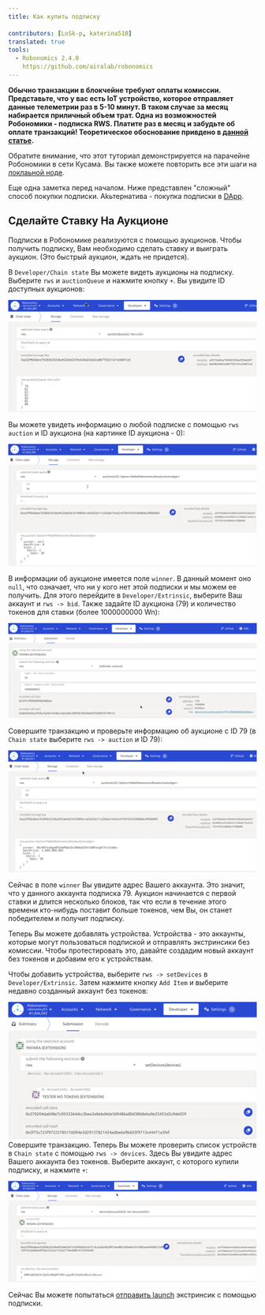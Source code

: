 ```yaml
---
title: Как купить подписку
 
contributors: [LoSk-p, katerina510]
translated: true
tools:   
  - Robonomics 2.4.0
    https://github.com/airalab/robonomics
---
```


**Обычно транзакции в блокчейне требуют оплаты комиссии. Представьте, что у вас есть IoT устройство, которое отправляет 
данные телеметрии раз в 5-10 минут. В таком случае за месяц набирается приличный объем трат. Одна из возможностей
Робономики - подписка RWS. Платите раз в месяц и забудьте об оплате транзакций! Теоретическое обоснование привдено в 
[данной статье](https://blog.aira.life/rws-overview-part-2-heterogeneous-tokenomics-afc209cc855).**

<robo-wiki-note type="warning" title="Dev Node">

  Обратите внимание, что этот туториал демонстрируется на парачейне Робономики в сети Кусама. Вы также можете повторить все эти
  шаги на [локлаьной ноде](/docs/run-dev-node).

  Еще одна заметка перед началом. Ниже представлен "сложный" способ покупки подписки. Аkьтернатива - покупка подписки в
  [DApp](https://dapp.robonomics.network/#/).

</robo-wiki-note>

## Сделайте Ставку На Аукционе

Подписки в Робономике реализуются с помощью аукционов. Чтобы получить подписку, Вам необходимо сделать ставку и выиграть аукцион.
(Это быстрый аукцион, ждать не придется).

В `Developer/Chain state` Вы можете видеть аукционы на подписку.
Выберите `rws` и `auctionQueue` и нажмите кнопку `+`. Вы увидите ID доступных аукционов:

![очередь](../images/rws/queue.png)

Вы можете увидеть информацию о любой подписке с помощью `rws` `auction` и ID аукциона (на картинке ID аукциона - 0):

![аукцион](../images/rws/auction.png)

В информации об аукционе имеется поле `winner`. В данный момент оно `null`, что означает, что ни у кого нет этой подписки
и мы можем ее получить. Для этого перейдите в `Developer/Extrinsic`, выберите Ваш аккаунт и `rws -> bid`. Также задайте
ID аукциона (79) и количество токенов для ставки (более 1000000000 Wn):

![ставка](../images/rws/bid.png)

Совершите транзакцию и проверьте информацию об аукционе с ID 79 (в `Chain state` выберите `rws -> auction` и ID 79):

![победа](../images/rws/auc_win.png)

Сейчас в поле `winner` Вы увидите адрес Вашего аккаунта. Это значит, что у данного аккаунта подписка 79. Аукцион начинается
с первой ставки и длится несколько блоков, так что если в течение этого времени кто-нибудь поставит больше токенов, чем Вы,
он станет победителем и получит подписку.

Теперь Вы можете добавлять устройства. Устройства - это аккаунты, которые могут пользоваться подпиской и отправлять
экстринсики без комиссии. Чтобы протестировать это, давайте создадим новый аккаунт без токенов и добавим его к устройствам.

Чтобы добавить устройства, выберите `rws -> setDevices` в `Developer/Extrinsic`. Затем нажмите кнопку `Add Item`
и выберите недавно созданный аккаунт без токенов:  

![добавить устройства](../images/rws/set_devices.png)
Совершите транзакцию. Теперь Вы можете проверить список устройств в `Chain state` с помощью `rws -> devices`. 
Здесь Вы увидите адрес Вашего аккаунта без токенов. Выберите аккаунт, с которого купили подписку, и нажмите `+`:

![устройства](../images/rws/devices.png)

Сейчас Вы можете попытаться [отправить launch](/docs/subscription-launch) экстринсик с помощью подписки.
